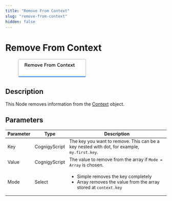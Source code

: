 ```yaml
---
title: "Remove From Context" 
slug: "remove-from-context" 
hidden: false 
---
```


# Remove From Context

<figure>
  <img class="image-center" src="../../../../../static/img/_assets/ai/resource/node-reference/logic/remove-from-context.png" width="50%"/>
</figure>

## Description

This Node removes information from the [Context](../../../test/interaction-panel/context.md) object.

## Parameters

| Parameter | Type          | Description                                                                                                                |
|-----------|---------------|----------------------------------------------------------------------------------------------------------------------------|
| Key       | CognigyScript | The key you want to remove. This can be a key nested with dot, for example, `my.first.key`.                                |
| Value     | CognigyScript | The value to remove from the array if `Mode = Array` is chosen.                                                            |
| Mode      | Select        | <ul><li>Simple removes the key completely</li><li>Array removes the value from the array stored at `context.key`</li></ul> |
